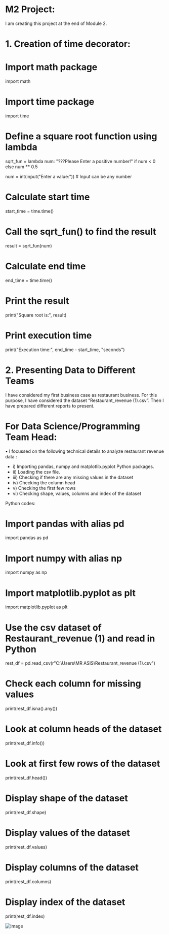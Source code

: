# M2 Project: 

I am creating this project at the end of Module 2.

# 1. Creation of time decorator:

# Import math package
import math

# Import time package
import time

# Define a square root function using lambda
sqrt_fun = lambda num: "???Please Enter a positive number!" if num < 0 else num ** 0.5

num = int(input("Enter a value:"))  # Input can be any number

# Calculate start time
start_time = time.time()

# Call the sqrt_fun() to find the result
result = sqrt_fun(num)

# Calculate end time
end_time = time.time()

# Print the result
print("Square root is:", result)

# Print execution time
print("Execution time:", end_time - start_time, "seconds")

# 2. Presenting Data to Different Teams

I have considered my first business case as restaurant business. For this purpose, I have considered the dataset “Restaurant_revenue (1).csv”. Then I have prepared different reports to present.

# For Data Science/Programming Team Head:

•	I focussed on the following technical details to analyze restaurant revenue data : 

* i)	Importing pandas, numpy and matplotlib.pyplot Python packages.
* ii)	Loading the csv file.
* iii)	Checking if there are any missing values in the dataset
* iv)	Checking the column head
* v)	Checking the first few rows
* vi)	Checking shape, values, columns and index of the dataset

Python codes:

# Import pandas with alias pd
import pandas as pd

# Import numpy with alias np
import numpy as np

# Import matplotlib.pyplot as plt
import matplotlib.pyplot as plt

# Use the csv dataset of Restaurant_revenue (1) and read in Python
rest_df = pd.read_csv(r"C:\Users\MR ASIS\Restaurant_revenue (1).csv")

# Check each column for missing values
print(rest_df.isna().any())

# Look at column heads of the dataset
print(rest_df.info())

# Look at first few rows of the dataset
print(rest_df.head())

# Display shape of the dataset
print(rest_df.shape)

# Display values of the dataset
print(rest_df.values)

# Display columns of the dataset
print(rest_df.columns)

# Display index of the dataset
print(rest_df.index)

![image](https://github.com/ashish1139/AmsterdamTech/assets/153742869/3fdcd8f1-f569-4eae-9086-529529f6c379)




